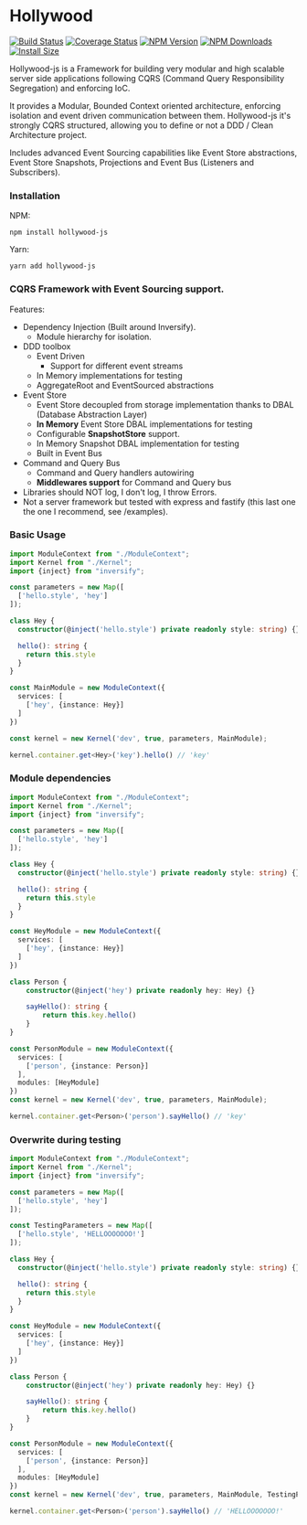 # Hollywood

[![Build Status](https://travis-ci.org/jorge07/hollywood.svg?branch=master)](https://travis-ci.org/jorge07/hollywood) [![Coverage Status](https://coveralls.io/repos/github/jorge07/hollywood/badge.svg?branch=master)](https://coveralls.io/github/jorge07/hollywood?branch=master)
[![NPM Version](http://img.shields.io/npm/v/hollywood-js.svg?style=flat)](https://www.npmjs.org/package/hollywood-js)
[![NPM Downloads](https://img.shields.io/npm/dm/hollywood-js.svg?style=flat)](https://npmcharts.com/compare/hollywood-js?minimal=true)
[![Install Size](https://packagephobia.now.sh/badge?p=hollywood-js)](https://packagephobia.now.sh/result?p=hollywood-js)

Hollywood-js is a Framework for building very modular and high scalable server side applications following CQRS (Command Query Responsibility Segregation) and enforcing IoC.

It provides a Modular, Bounded Context oriented architecture, enforcing isolation and event driven communication between them.
Hollywood-js it's strongly CQRS structured, allowing you to define or not a DDD / Clean Architecture project.

Includes advanced Event Sourcing capabilities like Event Store abstractions, Event Store Snapshots, Projections and Event Bus (Listeners and Subscribers).

### Installation

NPM:

`npm install hollywood-js`

Yarn:

`yarn add hollywood-js`


### CQRS Framework with Event Sourcing support.

Features:

- Dependency Injection (Built around Inversify).
  - Module hierarchy for isolation.
- DDD toolbox
  - Event Driven
    - Support for different event streams
  - In Memory implementations for testing
  - AggregateRoot and EventSourced abstractions
- Event Store
  - Event Store decoupled from storage implementation thanks to DBAL (Database Abstraction Layer)
  - **In Memory** Event Store DBAL implementations for testing
  - Configurable **SnapshotStore** support.
  - In Memory Snapshot DBAL implementation for testing
  - Built in Event Bus 
- Command and Query Bus
  - Command and Query handlers autowiring
  - **Middlewares support** for Command and Query bus
- Libraries should NOT log, I don't log, I throw Errors.
- Not a server framework but tested with express and fastify (this last one the one I recommend, see /examples).


### Basic Usage

```typescript
import ModuleContext from "./ModuleContext";
import Kernel from "./Kernel";
import {inject} from "inversify";

const parameters = new Map([
  ['hello.style', 'hey']
]);

class Hey {
  constructor(@inject('hello.style') private readonly style: string) {}

  hello(): string {
    return this.style
  }
}

const MainModule = new ModuleContext({
  services: [
    ['hey', {instance: Hey}]
  ]
})

const kernel = new Kernel('dev', true, parameters, MainModule);

kernel.container.get<Hey>('key').hello() // 'key'
```

### Module dependencies

```typescript
import ModuleContext from "./ModuleContext";
import Kernel from "./Kernel";
import {inject} from "inversify";

const parameters = new Map([
  ['hello.style', 'hey']
]);

class Hey {
  constructor(@inject('hello.style') private readonly style: string) {}

  hello(): string {
    return this.style
  }
}

const HeyModule = new ModuleContext({
  services: [
    ['hey', {instance: Hey}]
  ]
})

class Person {
    constructor(@inject('hey') private readonly hey: Hey) {}

    sayHello(): string {
        return this.key.hello()
    }
}

const PersonModule = new ModuleContext({
  services: [
    ['person', {instance: Person}]
  ],
  modules: [HeyModule]
})
const kernel = new Kernel('dev', true, parameters, MainModule);

kernel.container.get<Person>('person').sayHello() // 'key'
```

### Overwrite during testing

```typescript
import ModuleContext from "./ModuleContext";
import Kernel from "./Kernel";
import {inject} from "inversify";

const parameters = new Map([
  ['hello.style', 'hey']
]);

const TestingParameters = new Map([
  ['hello.style', 'HELLOOOOOOO!']
]);

class Hey {
  constructor(@inject('hello.style') private readonly style: string) {}

  hello(): string {
    return this.style
  }
}

const HeyModule = new ModuleContext({
  services: [
    ['hey', {instance: Hey}]
  ]
})

class Person {
    constructor(@inject('hey') private readonly hey: Hey) {}

    sayHello(): string {
        return this.key.hello()
    }
}

const PersonModule = new ModuleContext({
  services: [
    ['person', {instance: Person}]
  ],
  modules: [HeyModule]
})
const kernel = new Kernel('dev', true, parameters, MainModule, TestingParameters);

kernel.container.get<Person>('person').sayHello() // 'HELLOOOOOOO!'
```

